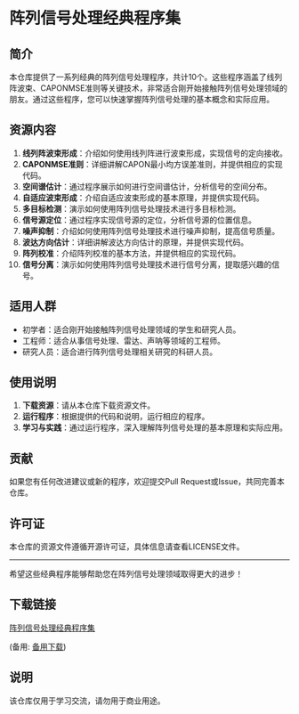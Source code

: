 # 阵列信号处理经典程序集

## 简介

本仓库提供了一系列经典的阵列信号处理程序，共计10个。这些程序涵盖了线列阵波束、CAPONMSE准则等关键技术，非常适合刚开始接触阵列信号处理领域的朋友。通过这些程序，您可以快速掌握阵列信号处理的基本概念和实际应用。

## 资源内容

1. **线列阵波束形成**：介绍如何使用线列阵进行波束形成，实现信号的定向接收。
2. **CAPONMSE准则**：详细讲解CAPON最小均方误差准则，并提供相应的实现代码。
3. **空间谱估计**：通过程序展示如何进行空间谱估计，分析信号的空间分布。
4. **自适应波束形成**：介绍自适应波束形成的基本原理，并提供实现代码。
5. **多目标检测**：演示如何使用阵列信号处理技术进行多目标检测。
6. **信号源定位**：通过程序实现信号源的定位，分析信号源的位置信息。
7. **噪声抑制**：介绍如何使用阵列信号处理技术进行噪声抑制，提高信号质量。
8. **波达方向估计**：详细讲解波达方向估计的原理，并提供实现代码。
9. **阵列校准**：介绍阵列校准的基本方法，并提供相应的实现代码。
10. **信号分离**：演示如何使用阵列信号处理技术进行信号分离，提取感兴趣的信号。

## 适用人群

- 初学者：适合刚开始接触阵列信号处理领域的学生和研究人员。
- 工程师：适合从事信号处理、雷达、声呐等领域的工程师。
- 研究人员：适合进行阵列信号处理相关研究的科研人员。

## 使用说明

1. **下载资源**：请从本仓库下载资源文件。
2. **运行程序**：根据提供的代码和说明，运行相应的程序。
3. **学习与实践**：通过运行程序，深入理解阵列信号处理的基本原理和实际应用。

## 贡献

如果您有任何改进建议或新的程序，欢迎提交Pull Request或Issue，共同完善本仓库。

## 许可证

本仓库的资源文件遵循开源许可证，具体信息请查看LICENSE文件。

---

希望这些经典程序能够帮助您在阵列信号处理领域取得更大的进步！

## 下载链接
[阵列信号处理经典程序集]() 

(备用: [备用下载](https://pan.baidu.com/s/1NxZYZ8EIrLcfsug2YEPyZg?pwd=1234))

## 说明

该仓库仅用于学习交流，请勿用于商业用途。
